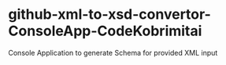 # github-xml-to-xsd-convertor-ConsoleApp-CodeKobrimitai
Console Application to generate Schema for provided XML input
